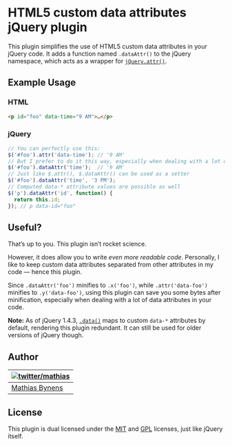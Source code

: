# HTML5 custom data attributes jQuery plugin

This plugin simplifies the use of HTML5 custom data attributes in your jQuery code. It adds a function named `.dataAttr()` to the jQuery namespace, which acts as a wrapper for [`jQuery.attr()`](http://api.jquery.com/attr/).

## Example Usage

### HTML

```html
<p id="foo" data-time="9 AM">…</p>
```

### jQuery

```js
// You can perfectly use this:
$('#foo').attr('data-time'); // '9 AM'
// But I prefer to do it this way, especially when dealing with a lot of data-*
$('#foo').dataAttr('time');  // '9 AM'
// Just like $.attr(), $.dataAttr() can be used as a setter
$('#foo').dataAttr('time', '3 PM');
// Computed data-* attribute values are possible as well
$('p').dataAttr('id', function() {
  return this.id;
}); // p data-id="foo"
```

## Useful?

That’s up to you. This plugin isn’t rocket science.

However, it does allow you to write *even more readable code*. Personally, I like to keep custom data attributes separated from other attributes in my code — hence this plugin.

Since `.dataAttr('foo')` minifies to `.x('foo')`, while `.attr('data-foo')` minifies to `.y('data-foo')`, using this plugin can save you some bytes after minification, especially when dealing with a lot of data attributes in your code.

**Note:** As of jQuery 1.4.3, [`.data()`](http://api.jquery.com/data/) maps to custom `data-*` attributes by default, rendering this plugin redundant. It can still be used for older versions of jQuery though.

## Author

| [![twitter/mathias](http://gravatar.com/avatar/24e08a9ea84deb17ae121074d0f17125?s=70)](http://twitter.com/mathias "Follow @mathias on Twitter") |
|---|
| [Mathias Bynens](http://mathiasbynens.be/) |

## License

This plugin is dual licensed under the [MIT](http://mths.be/mit) and [GPL](http://mths.be/gpl) licenses, just like jQuery itself.

